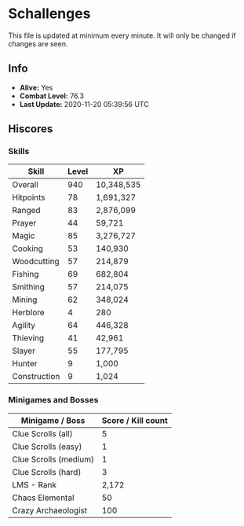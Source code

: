 # Schallenges

This file is updated at minimum every minute. It will only be changed if changes are seen.

## Info

 - **Alive:** Yes
 - **Combat Level:** 76.3
 - **Last Update:** 2020-11-20 05:39:56 UTC

## Hiscores

### Skills

| Skill | Level | XP |
|--|--|--|
| Overall | 940 | 10,348,535 |
| Hitpoints | 78 | 1,691,327 |
| Ranged | 83 | 2,876,099 |
| Prayer | 44 | 59,721 |
| Magic | 85 | 3,276,727 |
| Cooking | 53 | 140,930 |
| Woodcutting | 57 | 214,879 |
| Fishing | 69 | 682,804 |
| Smithing | 57 | 214,075 |
| Mining | 62 | 348,024 |
| Herblore | 4 | 280 |
| Agility | 64 | 446,328 |
| Thieving | 41 | 42,961 |
| Slayer | 55 | 177,795 |
| Hunter | 9 | 1,000 |
| Construction | 9 | 1,024 |

### Minigames and Bosses

| Minigame / Boss | Score / Kill count |
|--|--|
| Clue Scrolls (all) | 5 |
| Clue Scrolls (easy) | 1 |
| Clue Scrolls (medium) | 1 |
| Clue Scrolls (hard) | 3 |
| LMS - Rank | 2,172 |
| Chaos Elemental | 50 |
| Crazy Archaeologist | 100 |
